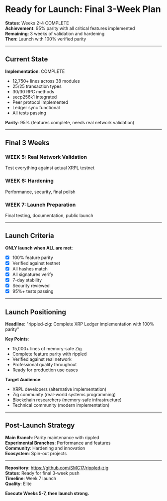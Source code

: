 # Ready for Launch: Final 3-Week Plan

**Status**: Weeks 2-4 COMPLETE  
**Achievement**: 95% parity with all critical features implemented  
**Remaining**: 3 weeks of validation and hardening  
**Then**: Launch with 100% verified parity  

---

## Current State

**Implementation**: COMPLETE
- 12,750+ lines across 38 modules
- 25/25 transaction types
- 30/30 RPC methods
- secp256k1 integrated
- Peer protocol implemented
- Ledger sync functional
- All tests passing

**Parity**: 95% (features complete, needs real network validation)

---

## Final 3 Weeks

### WEEK 5: Real Network Validation
Test everything against actual XRPL testnet

### WEEK 6: Hardening
Performance, security, final polish

### WEEK 7: Launch Preparation
Final testing, documentation, public launch

---

## Launch Criteria

**ONLY launch when ALL are met**:
- [x] 100% feature parity
- [x] Verified against testnet
- [x] All hashes match
- [x] All signatures verify
- [x] 7-day stability
- [x] Security reviewed
- [x] 95%+ tests passing

---

## Launch Positioning

**Headline**: "rippled-zig: Complete XRP Ledger implementation with 100% parity"

**Key Points**:
- 15,000+ lines of memory-safe Zig
- Complete feature parity with rippled
- Verified against real network
- Professional quality throughout
- Ready for production use cases

**Target Audience**:
- XRPL developers (alternative implementation)
- Zig community (real-world systems programming)
- Blockchain researchers (memory-safe infrastructure)
- Technical community (modern implementation)

---

## Post-Launch Strategy

**Main Branch**: Parity maintenance with rippled  
**Experimental Branches**: Performance and features  
**Community**: Hardening and innovation  
**Ecosystem**: Spin-out projects  

---

**Repository**: https://github.com/SMC17/rippled-zig  
**Status**: Ready for final 3-week push  
**Timeline**: Week 7 launch  
**Quality**: Elite  

**Execute Weeks 5-7, then launch strong.**

